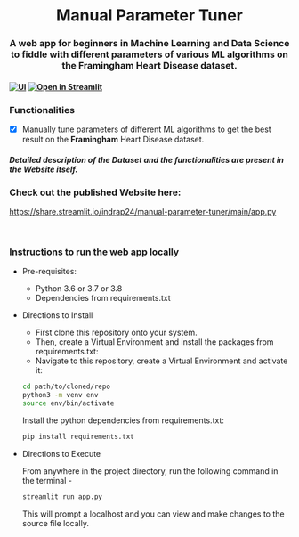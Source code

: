 <h1 align="center"> Manual Parameter Tuner  </h2>
<h3 align="center"> A web app for beginners in Machine Learning and Data Science to fiddle with different parameters of various ML algorithms on the Framingham Heart Disease dataset. <h4>
  
[![UI ](https://img.shields.io/badge/Deployed-in%20Streamlit%20-->-orange?style=for-the-badge&logo=appveyor)](https://share.streamlit.io/indrap24/manual-parameter-tuner/main/app.py)
[![Open in Streamlit](https://static.streamlit.io/badges/streamlit_badge_black_white.svg)](https://share.streamlit.io/indrap24/manual-parameter-tuner/main/app.py)

### Functionalities
- [x]  Manually tune parameters of different ML algorithms to get the best result on the **Framingham** Heart Disease dataset.

#### *Detailed description of the Dataset and the functionalities are present in the Website itself.*


### Check out the published Website here:

https://share.streamlit.io/indrap24/manual-parameter-tuner/main/app.py

<br>

### Instructions to run the web app locally
  
* Pre-requisites:
	-  Python 3.6 or 3.7 or 3.8
	-  Dependencies from requirements.txt
  
* Directions to Install

   - First clone this repository onto your system.<br>
   - Then, create a Virtual Environment and install the packages from requirements.txt: <br>
   - Navigate to this repository, create a Virtual Environment and activate it: <br>
   ```bash
  cd path/to/cloned/repo
  python3 -m venv env
  source env/bin/activate
  ```
  Install the python dependencies from requirements.txt:
    ```bash
    pip install requirements.txt
     ```
* Directions to Execute

    From anywhere in the project directory, run the following command in the terminal -
    ```bash
    streamlit run app.py
    ```
    
    This will prompt a localhost and you can view and make changes to the source file locally.
